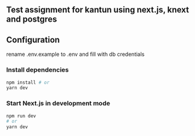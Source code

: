 ## Test assignment for kantun using next.js, knext and postgres

## Configuration

rename .env.example to .env and fill with db credentials

### Install dependencies

```bash
npm install # or
yarn dev
```

### Start Next.js in development mode

```bash
npm run dev
# or
yarn dev
```
